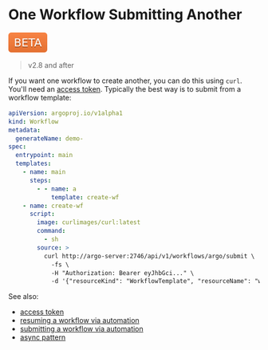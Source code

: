 # One Workflow Submitting Another

![beta](assets/beta.svg)

> v2.8 and after

If you want one workflow to create another, you can do this using `curl`. You'll need an [access token](access-token.md). Typically the best way is to submit from a workflow template:

```yaml
apiVersion: argoproj.io/v1alpha1
kind: Workflow
metadata:
  generateName: demo-
spec:
  entrypoint: main
  templates:
    - name: main
      steps:
        - - name: a
            template: create-wf
    - name: create-wf
      script:
        image: curlimages/curl:latest
        command:
          - sh
        source: >
          curl http://argo-server:2746/api/v1/workflows/argo/submit \
            -fs \
            -H "Authorization: Bearer eyJhbGci..." \
            -d '{"resourceKind": "WorkflowTemplate", "resourceName": "wait", "submitOptions": {"labels": "workflows.argoproj.io/workflow-template=wait"}}' ```
```

See also:

* [access token](access-token.md)
* [resuming a workflow via automation](resuming-workflow-via-automation.md)
* [submitting a workflow via automation](submit-workflow-via-automation.md)
* [async pattern](async-pattern.md)
